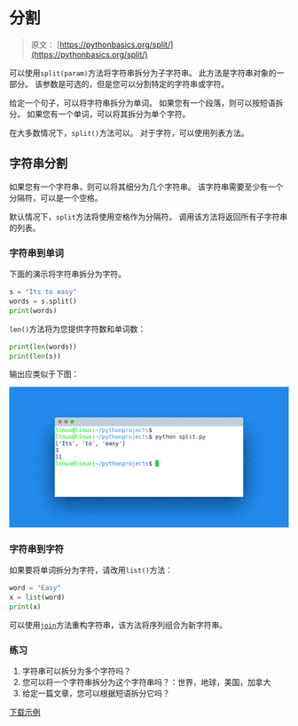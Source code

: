 # 分割

> 原文： [https://pythonbasics.org/split/](https://pythonbasics.org/split/)

可以使用`split(param)`方法将字符串拆分为子字符串。 此方法是字符串对象的一部分。 该参数是可选的，但是您可以分割特定的字符串或字符。

给定一个句子，可以将字符串拆分为单词。 如果您有一个段落，则可以按短语拆分。 如果您有一个单词，可以将其拆分为单个字符。

在大多数情况下，`split()`方法可以。 对于字符，可以使用列表方法。



## 字符串分割

如果您有一个字符串，则可以将其细分为几个字符串。 该字符串需要至少有一个分隔符，可以是一个空格。

默认情况下，`split`方法将使用空格作为分隔符。 调用该方法将返回所有子字符串的列表。

### 字符串到单词

下面的演示将字符串拆分为字符。

```py
s = "Its to easy"
words = s.split()
print(words)

```

`len()`方法将为您提供字符数和单词数：

```py
print(len(words))
print(len(s))

```

输出应类似于下图：

![string split](img/f242bcf3542f9154b1000948515ae8d0.jpg)

### 字符串到字符

如果要将单词拆分为字符，请改用`list()`方法：

```py
word = "Easy"
x = list(word)
print(x)

```

可以使用[`join`](https://pythonbasics.org/join/)方法重构字符串，该方法将序列组合为新字符串。

### 练习

1.  字符串可以拆分为多个字符吗？
2.  您可以将一个字符串拆分为这个字符串吗？：世界，地球，美国，加拿大
3.  给定一篇文章，您可以根据短语拆分它吗？

[下载示例](https://gum.co/dcsp)